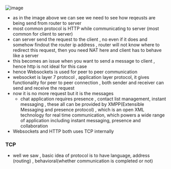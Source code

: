 ![image](https://github.com/user-attachments/assets/83530b11-2c7f-4563-8cea-d5c1ea491fb5)

-  as in the image above we can see we need to see how reqeusts are being send from router to server
-  most common protocol is HTTP while communicating to server (most common for client to server)
-  can server send the request to the client , no even if it does and somehow findout the router ip address , router will not know where to redirect this request, then you need NAT here and client has to behave like a server
-  this becomes an issue when you want to send a message to client , hence http is not ideal for this case
-  hence Websockets is used for peer to peer communication
-  websocket is layer 7 protocol , application layer protocol, it gives functionality for peer to peer connection , both sender and receiver can send and receive the request
-  now it is no more request but it is the messages
    -  chat application requires presence , contact list management, instant messaging , these all can be provided by XMPP(Extensible Messaging and presence protocol) , which is an open XML technology for real time communication, which powers a wide range of application including instant messaging, presence and collaboration
- Websockets and HTTP both uses TCP internally 

### TCP
- well we saw , basic idea of protocol is to have language, address (routing) , behavioral(whether communication is completed or not)
